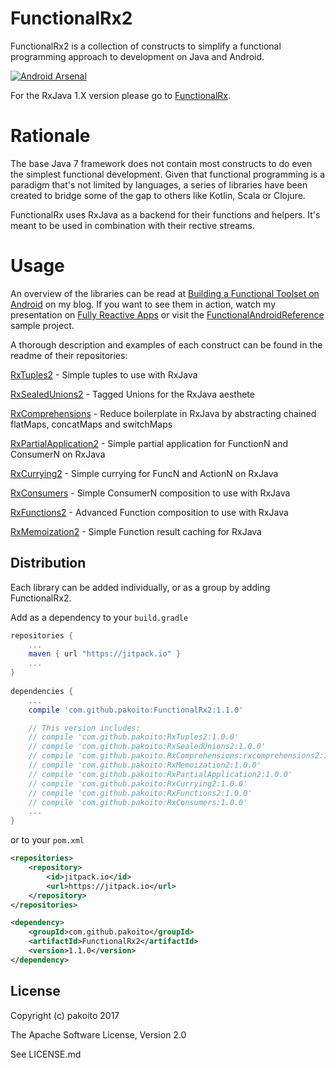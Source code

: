 # FunctionalRx2

FunctionalRx2 is a collection of constructs to simplify a functional programming approach to development on Java and Android.

[![Android Arsenal](https://img.shields.io/badge/Android%20Arsenal-FunctionalRx2-blue.svg?style=flat-square)](https://android-arsenal.com/details/1/5147)

For the RxJava 1.X version please go to [FunctionalRx](https://github.com/pakoito/FunctionalRx).


# Rationale

The base Java 7 framework does not contain most constructs to do even the simplest functional development. Given that functional programming is a paradigm that's not limited by languages, a series of libraries have been created to bridge some of the gap to others like Kotlin, Scala or Clojure.

FunctionalRx uses RxJava as a backend for their functions and helpers. It's meant to be used in combination with their rective streams.

# Usage

An overview of the libraries can be read at [Building a Functional Toolset on Android](http://www.pacoworks.com/2016/05/25/building-a-functional-toolset-for-android/) on my blog. If you want to see them in action, watch my presentation on [Fully Reactive Apps](http://www.pacoworks.com/2016/11/02/fully-reactive-apps-at-droidcon-uk-2016-2/) or visit the [FunctionalAndroidReference](https://github.com/pakoito/FunctionalAndroidReference) sample project.

A thorough description and examples of each construct can be found in the readme of their repositories:

[RxTuples2](https://github.com/pakoito/RxTuples2) - Simple tuples to use with RxJava

[RxSealedUnions2](https://github.com/pakoito/RxSealedUnions2) - Tagged Unions for the RxJava aesthete

[RxComprehensions](https://github.com/pakoito/RxComprehensions) - Reduce boilerplate in RxJava by abstracting chained flatMaps, concatMaps and switchMaps

[RxPartialApplication2](https://github.com/pakoito/RxPartialApplication2) - Simple partial application for FunctionN and ConsumerN on RxJava

[RxCurrying2](https://github.com/pakoito/RxCurrying2) - Simple currying for FuncN and ActionN on RxJava

[RxConsumers](https://github.com/pakoito/RxConsumers) - Simple ConsumerN composition to use with RxJava

[RxFunctions2](https://github.com/pakoito/RxFunctions2) - Advanced Function composition to use with RxJava

[RxMemoization2](https://github.com/pakoito/RxMemoization2) - Simple Function result caching for RxJava

## Distribution

Each library can be added individually, or as a group by adding FunctionalRx2.

Add as a dependency to your `build.gradle`
```groovy
repositories {
    ...
    maven { url "https://jitpack.io" }
    ...
}
    
dependencies {
    ...
    compile 'com.github.pakoito:FunctionalRx2:1.1.0'

    // This version includes:
    // compile 'com.github.pakoito:RxTuples2:1.0.0'
    // compile 'com.github.pakoito:RxSealedUnions2:1.0.0'
    // compile 'com.github.pakoito.RxComprehensions:rxcomprehensions2:1.3.0'
    // compile 'com.github.pakoito:RxMemoization2:1.0.0'
    // compile 'com.github.pakoito:RxPartialApplication2:1.0.0'
    // compile 'com.github.pakoito:RxCurrying2:1.0.0'
    // compile 'com.github.pakoito:RxFunctions2:1.0.0'
    // compile 'com.github.pakoito:RxConsumers:1.0.0'
    ...
}
```
or to your `pom.xml`

```xml
<repositories>
    <repository>
        <id>jitpack.io</id>
        <url>https://jitpack.io</url>
    </repository>
</repositories>

<dependency>
    <groupId>com.github.pakoito</groupId>
    <artifactId>FunctionalRx2</artifactId>
    <version>1.1.0</version>
</dependency>
```

## License

Copyright (c) pakoito 2017

The Apache Software License, Version 2.0

See LICENSE.md
